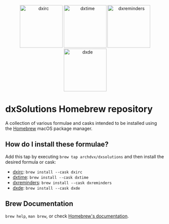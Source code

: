 <p align="center">
    <img
      alt="dxirc"
      src="https://dxsolutions.org/images/dxirc.png"
      width="135"
    />
    <img
      alt="dxtime"
      src="https://dxsolutions.org/images/dxtime.png"
      width="135"
    />
    <img
      alt="dxreminders"
      src="https://dxsolutions.org/images/dxreminders.png"
      width="135"
    />
    <img
      alt="dxde"
      src="https://dxsolutions.org/images/dxde.png"
      width="135"
    />
</p>

# dxSolutions Homebrew repository

A collection of various formulae and casks intended to be installed using the [Homebrew][brew] macOS package manager.

## How do I install these formulae?

Add this tap by executing `brew tap archdvx/dxsolutions` and then install the desired formula or cask:

* [dxirc](https://dxirc.org/): `brew install --cask dxirc`
* [dxtime](https://dxtime.dxsolutions.org/): `brew install --cask dxtime`
* [dxreminders](https://dxreminders.dxsolutions.org/): `brew install --cask dxreminders`
* [dxde](https://dxde.dxsolutions.org/): `brew install --cask dxde`

## Brew Documentation
`brew help`, `man brew`, or check [Homebrew's documentation][brew-docs].

[brew]: https://brew.sh
[brew-docs]: https://docs.brew.sh
